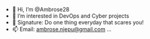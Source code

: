 - 👋 Hi, I’m @Ambrose28
- 👀 I’m interested in DevOps and Cyber projects
- 🌱 Signature: Do one thing everyday that scares you!
- 📫 Email: ambrose.njepu@gmail.com ...

<!---
Ambrose28/Ambrose28 is a ✨ special ✨ repository because its `README.md` (this file) appears on your GitHub profile.
You can click the Preview link to take a look at your changes.
--->
